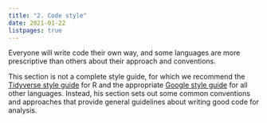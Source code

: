 ```yaml
---
title: "2. Code style"
date: 2021-01-22
listpages: true
---
```


Everyone will write code their own way, and some languages are more prescriptive than others about their approach and conventions.

This section is not a complete style guide, for which we recommend the [Tidyverse style guide](https://style.tidyverse.org/files.html) for R and the appropriate [Google style guide](https://google.github.io/styleguide/) for all other languages. Instead, his section sets out some common conventions and approaches that provide general guidelines about writing good code for analysis.